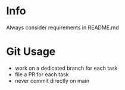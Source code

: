 # Info
Always consider requirements in README.md

# Git Usage
- work on a dedicated branch for each task
- file a PR for each task
- never commit directly on main
